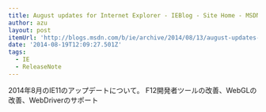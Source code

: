 ```yaml
---
title: August updates for Internet Explorer - IEBlog - Site Home - MSDN Blogs
author: azu
layout: post
itemUrl: 'http://blogs.msdn.com/b/ie/archive/2014/08/13/august-updates-for-internet-explorer.aspx'
date: '2014-08-19T12:09:27.501Z'
tags:
  - IE
  - ReleaseNote
---
```

2014年8月のIE11のアップデートについて。
F12開発者ツールの改善、WebGLの改善、WebDriverのサポート
